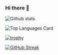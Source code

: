 ### Hi there 👋

![Github stats](https://github-readme-stats.vercel.app/api?username=BernardoBF4&theme=prussian&show_icons=true&count_private=true&include_all_commits=true)

![Top Languages Card](https://github-readme-stats.vercel.app/api/top-langs/?username=BernardoBF4&layout=compact)

[![trophy](https://github-profile-trophy.vercel.app/?username=ArthurGasparin&theme=dracula)](https://github.com/ryo-ma/github-profile-trophy)

[![GitHub Streak](https://github-readme-streak-stats.herokuapp.com/?user=ArthurGasparin&theme=dracula)](https://git.io/streak-stats)
